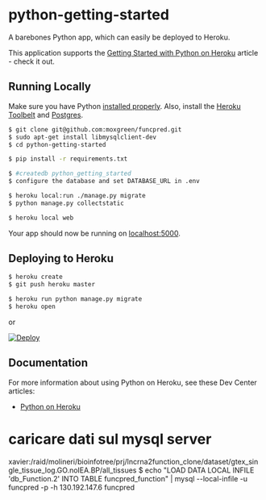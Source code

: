 # python-getting-started

A barebones Python app, which can easily be deployed to Heroku.

This application supports the [Getting Started with Python on Heroku](https://devcenter.heroku.com/articles/getting-started-with-python) article - check it out.

## Running Locally

Make sure you have Python [installed properly](http://install.python-guide.org).  Also, install the [Heroku Toolbelt](https://toolbelt.heroku.com/) and [Postgres](https://devcenter.heroku.com/articles/heroku-postgresql#local-setup).

```sh
$ git clone git@github.com:moxgreen/funcpred.git
$ sudo apt-get install libmysqlclient-dev
$ cd python-getting-started

$ pip install -r requirements.txt

$ #createdb python_getting_started
$ configure the database and set DATABASE_URL in .env

$ heroku local:run ./manage.py migrate
$ python manage.py collectstatic

$ heroku local web
```

Your app should now be running on [localhost:5000](http://localhost:5000/).

## Deploying to Heroku

```sh
$ heroku create
$ git push heroku master

$ heroku run python manage.py migrate
$ heroku open
```
or

[![Deploy](https://www.herokucdn.com/deploy/button.png)](https://heroku.com/deploy)

## Documentation

For more information about using Python on Heroku, see these Dev Center articles:

- [Python on Heroku](https://devcenter.heroku.com/categories/python)

# caricare dati sul mysql server
xavier:/raid/molineri/bioinfotree/prj/lncrna2function_clone/dataset/gtex_single_tissue_log.GO.noIEA.BP/all_tissues
$ echo "LOAD DATA LOCAL INFILE 'db_Function.2' INTO TABLE funcpred_function" | mysql --local-infile -u funcpred -p -h 130.192.147.6 funcpred

